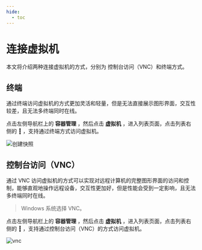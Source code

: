 ```yaml
---
hide:
  - toc
---
```


# 连接虚拟机

本文将介绍两种连接虚拟机的方式，分别为 控制台访问（VNC）和终端方式。

## 终端

通过终端访问虚拟机的方式更加灵活和轻量，但是无法直接展示图形界面，交互性较差，且无法多终端同时在线。

点击左侧导航栏上的 __容器管理__ ，然后点击 __虚拟机__ ，进入列表页面，点击列表右侧的 __┇__ ，支持通过终端方式访问虚拟机。

![创建快照](https://docs.daocloud.io/daocloud-docs-images/docs/zh/docs/virtnest/images/console01.png)

## 控制台访问（VNC）

通过 VNC 访问虚拟机的方式可以实现对远程计算机的完整图形界面的访问和控制，能够直观地操作远程设备，交互性更加好，但是性能会受到一定影响，且无法多终端同时在线。

> Windows 系统选择 VNC。

点击左侧导航栏上的 __容器管理__ ，然后点击 __虚拟机__ ，进入列表页面，点击列表右侧的 __┇__ ，支持通过控制台访问（VNC）的方式访问虚拟机。

![vnc](https://docs.daocloud.io/daocloud-docs-images/docs/zh/docs/virtnest/images/console02.png)
